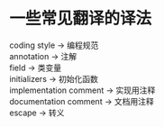 # 一些常见翻译的译法
coding style -> 编程规范<br>
annotation -> 注解<br>
field -> 类变量<br>
initializers -> 初始化函数<br>
implementation comment -> 实现用注释<br>
documentation comment -> 文档用注释<br>
escape -> 转义<br>
